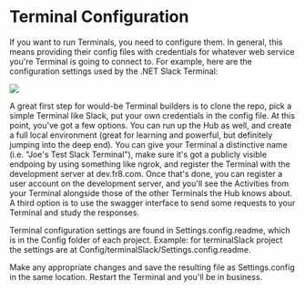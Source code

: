 Terminal Configuration
==========================

If you want to run Terminals, you need to configure them. In general, this means providing their config files with credentials for whatever web service
you're Terminal is going to connect to. For example, here are the configuration settings used by the .NET Slack Terminal:

![](http://content.screencast.com/users/alexed11/folders/Jing/media/277116d9-accd-4339-840d-d92a8c54958c/2016-08-11_1437.png)

A great first step for would-be Terminal builders is to clone the repo, pick a simple Terminal like Slack, put your own credentials in the config file. At this point, you've
got a few options. You can run up the Hub as well, and create a full local environment (great for learning and powerful, but definitely jumping into the deep end).
You can give your Terminal a distinctive name (i.e. "Joe's Test Slack Terminal"), make sure it's got a publicly visible endpoing by using something like ngrok, and register
the Terminal with the development server at dev.fr8.com. Once that's done, you can register a user account on the development server, and you'll see the Activities
from your Terminal alongside those of the other Terminals the Hub knows about. A third option is to use the swagger interface to send some requests
to your Terminal and study the responses.

Terminal configuration settings are found in Settings.config.readme, which is in the Config folder of each project. Example: for terminalSlack project
the settings are at Config/terminalSlack/Settings.config.readme.

Make any appropriate changes and save the resulting file as Settings.config in the same location. Restart the Terminal and you'll be in business.



